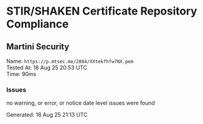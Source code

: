 # STIR/SHAKEN Certificate Repository Compliance

## Martini Security

Name: `https://p.mtsec.me/2884/XXtekfhfw7NX.pem`\
Tested At: 18 Aug 25 20:53 UTC\
Time: 90ms

### Issues

no warning, or error, or notice date level issues were found

Generated: 18 Aug 25 21:13 UTC